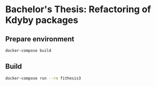 # Bachelor's Thesis: Refactoring of Kdyby packages

## Prepare environment

```bash
docker-compose build
```

## Build

```bash
docker-compose run --rm fithesis3
```
